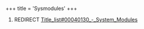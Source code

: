 +++
title = 'Sysmodules'
+++

1.  REDIRECT
    [Title_list#00040130_-_System_Modules](Title_list#00040130_-_System_Modules "wikilink")

